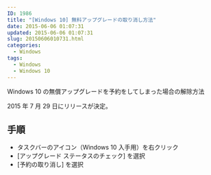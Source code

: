 ```yaml
---
ID: 1986
title: "[Windows 10] 無料アップグレードの取り消し方法"
date: 2015-06-06 01:07:31
updated: 2015-06-06 01:07:31
slug: 20150606010731.html
categories:
  - Windows
tags:
  - Windows
  - Windows 10
---
```


Windows 10 の無償アップグレードを予約をしてしまった場合の解除方法

2015 年 7 月 29 日にリリースが決定。

<!--more-->
<h2>手順</h2>
<ul>
  <li>タスクバーのアイコン（Windows 10 入手用）を右クリック
  <li>[アップグレード ステータスのチェック] を選択
  <li>[予約の取り消し] を選択
</ul>
